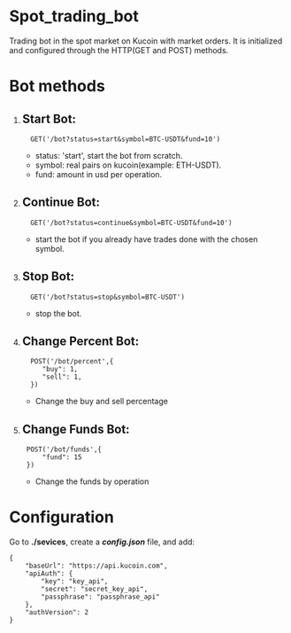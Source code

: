 # Spot_trading_bot
Trading bot in the spot market on Kucoin with market orders.
It is initialized and configured through the HTTP(GET and POST) methods.  


# Bot methods

1. ## Start Bot: 
         GET('/bot?status=start&symbol=BTC-USDT&fund=10')
    - status: 'start', start the bot from scratch.
    - symbol: real pairs on kucoin(example: ETH-USDT).
    - fund: amount in usd per operation.

2. ## Continue Bot:
         GET('/bot?status=continue&symbol=BTC-USDT&fund=10')
    - start the bot if you already have trades done with the chosen symbol.

3. ## Stop Bot:
         GET('/bot?status=stop&symbol=BTC-USDT')
    - stop the bot.

4. ## Change Percent Bot:
         POST('/bot/percent',{
            "buy": 1,
            "sell": 1,
         })
    - Change the buy and sell percentage

5. ## Change Funds Bot:
        POST('/bot/funds',{
            "fund": 15
        })
    - Change the funds by operation 




# Configuration
Go to **./sevices**, create a **_config.json_** file, and add:

    {
        "baseUrl": "https://api.kucoin.com",
        "apiAuth": {
            "key": "key_api",
            "secret": "secret_key_api",
            "passphrase": "passphrase_api"
        },
        "authVersion": 2
    }

